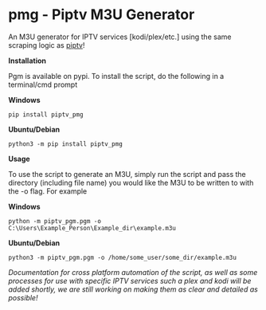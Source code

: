 pmg - Piptv M3U Generator
=======

An M3U generator for IPTV services [kodi/plex/etc.] using the same scraping logic as [piptv](https://github.com/schwifty42069/piptv)!

**Installation**

Pgm is available on pypi. To install the script, do the following in a terminal/cmd prompt

**Windows**

```
pip install piptv_pmg
```

**Ubuntu/Debian**

```
python3 -m pip install piptv_pmg
```

**Usage**

To use the script to generate an M3U, simply run the script and pass the directory 
(including file name) you would like the M3U to be written to with the -o flag. For example

**Windows**

```
python -m piptv_pgm.pgm -o C:\Users\Example_Person\Example_dir\example.m3u
```

**Ubuntu/Debian**

```
python3 -m piptv_pgm.pgm -o /home/some_user/some_dir/example.m3u
```

*Documentation for cross platform automation of the script, as well as some processes for use with 
specific IPTV services such a plex and kodi will be added shortly, we are still working on making
them as clear and detailed as possible!*